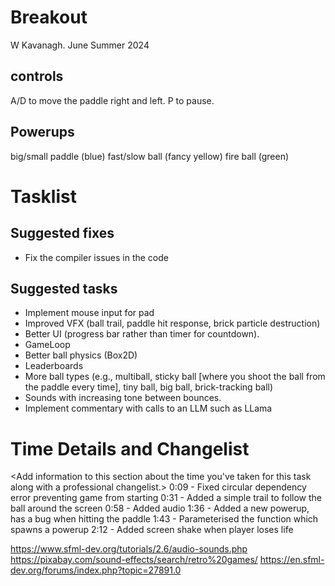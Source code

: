 # Breakout

W Kavanagh. June Summer 2024

## controls

A/D to move the paddle right and left.
P to pause.

## Powerups

big/small paddle (blue)
fast/slow ball (fancy yellow)
fire ball (green)

# Tasklist

## Suggested fixes

* Fix the compiler issues in the code

## Suggested tasks

* Implement mouse input for pad
* Improved VFX (ball trail, paddle hit response, brick particle destruction)
* Better UI (progress bar rather than timer for countdown).
* GameLoop
* Better ball physics (Box2D)
* Leaderboards
* More ball types (e.g., multiball, sticky ball [where you shoot the ball from the paddle every time], tiny ball, big ball, brick-tracking ball)
* Sounds with increasing tone between bounces.
* Implement commentary with calls to an LLM such as LLama

# Time Details and Changelist
<Add information to this section about the time you've taken for this task along with a professional changelist.>
0:09 - Fixed circular dependency error preventing game from starting
0:31 - Added a simple trail to follow the ball around the screen
0:58 - Added audio
1:36 - Added a new powerup, has a bug when hitting the paddle
1:43 - Parameterised the function which spawns a powerup
2:12 - Added screen shake when player loses life


https://www.sfml-dev.org/tutorials/2.6/audio-sounds.php
https://pixabay.com/sound-effects/search/retro%20games/
https://en.sfml-dev.org/forums/index.php?topic=27891.0